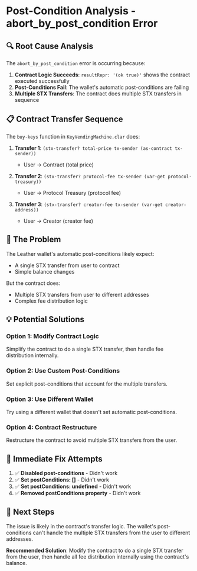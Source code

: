 # Post-Condition Analysis - abort_by_post_condition Error

## 🔍 **Root Cause Analysis**

The `abort_by_post_condition` error is occurring because:

1. **Contract Logic Succeeds**: `resultRepr: '(ok true)'` shows the contract executed successfully
2. **Post-Conditions Fail**: The wallet's automatic post-conditions are failing
3. **Multiple STX Transfers**: The contract does multiple STX transfers in sequence

## 📋 **Contract Transfer Sequence**

The `buy-keys` function in `KeyVendingMachine.clar` does:

1. **Transfer 1**: `(stx-transfer? total-price tx-sender (as-contract tx-sender))`
   - User → Contract (total price)

2. **Transfer 2**: `(stx-transfer? protocol-fee tx-sender (var-get protocol-treasury))`
   - User → Protocol Treasury (protocol fee)

3. **Transfer 3**: `(stx-transfer? creator-fee tx-sender (var-get creator-address))`
   - User → Creator (creator fee)

## 🚨 **The Problem**

The Leather wallet's automatic post-conditions likely expect:
- A single STX transfer from user to contract
- Simple balance changes

But the contract does:
- Multiple STX transfers from user to different addresses
- Complex fee distribution logic

## 💡 **Potential Solutions**

### Option 1: Modify Contract Logic
Simplify the contract to do a single STX transfer, then handle fee distribution internally.

### Option 2: Use Custom Post-Conditions
Set explicit post-conditions that account for the multiple transfers.

### Option 3: Use Different Wallet
Try using a different wallet that doesn't set automatic post-conditions.

### Option 4: Contract Restructure
Restructure the contract to avoid multiple STX transfers from the user.

## 🔧 **Immediate Fix Attempts**

1. ✅ **Disabled post-conditions** - Didn't work
2. ✅ **Set postConditions: []** - Didn't work  
3. ✅ **Set postConditions: undefined** - Didn't work
4. ✅ **Removed postConditions property** - Didn't work

## 🎯 **Next Steps**

The issue is likely in the contract's transfer logic. The wallet's post-conditions can't handle the multiple STX transfers from the user to different addresses.

**Recommended Solution**: Modify the contract to do a single STX transfer from the user, then handle all fee distribution internally using the contract's balance.
